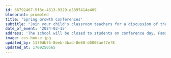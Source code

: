```yaml
---
id: 66792467-5f8c-4313-9329-e5397414e409
blueprint: promoted
title: 'Spring Growth Conferences'
subtitle: "Join your child's classroom teachers for a discussion of their development and growth towards goals set in the fall."
date_of_event: '2024-03-15'
address: 'The school will be closed to students on conference day. Families can sign up for conference times and childcare using links found in the CES Weekly.'
image: ces-house.jpg
updated_by: 1179db75-8eeb-4bad-8e60-d5005aef7ef8
updated_at: 1709250565
---
```

